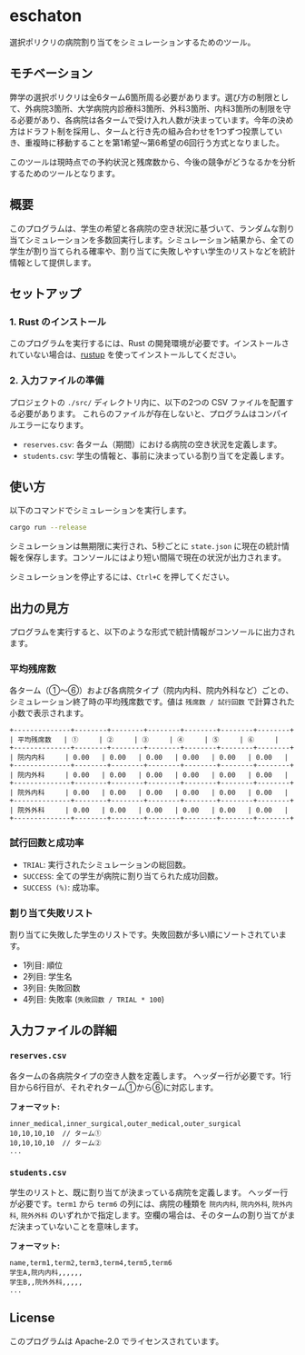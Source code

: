 # eschaton

選択ポリクリの病院割り当てをシミュレーションするためのツール。

## モチベーション

弊学の選択ポリクリは全6ターム6箇所周る必要があります。選び方の制限として、外病院3箇所、大学病院内診療科3箇所、外科3箇所、内科3箇所の制限を守る必要があり、各病院は各タームで受け入れ人数が決まっています。今年の決め方はドラフト制を採用し、タームと行き先の組み合わせを1つずつ投票していき、重複時に移動することを第1希望〜第6希望の6回行う方式となりました。

このツールは現時点での予約状況と残席数から、今後の競争がどうなるかを分析するためのツールとなります。

## 概要

このプログラムは、学生の希望と各病院の空き状況に基づいて、ランダムな割り当てシミュレーションを多数回実行します。シミュレーション結果から、全ての学生が割り当てられる確率や、割り当てに失敗しやすい学生のリストなどを統計情報として提供します。

## セットアップ

### 1. **Rust のインストール**

このプログラムを実行するには、Rust の開発環境が必要です。インストールされていない場合は、[rustup](https://rustup.rs/) を使ってインストールしてください。

### 2. **入力ファイルの準備**

プロジェクトの `./src/` ディレクトリ内に、以下の2つの CSV ファイルを配置する必要があります。
これらのファイルが存在しないと、プログラムはコンパイルエラーになります。

* `reserves.csv`: 各ターム（期間）における病院の空き状況を定義します。
* `students.csv`: 学生の情報と、事前に決まっている割り当てを定義します。

## 使い方

以下のコマンドでシミュレーションを実行します。

```bash
cargo run --release
```

シミュレーションは無期限に実行され、5秒ごとに `state.json` に現在の統計情報を保存します。コンソールにはより短い間隔で現在の状況が出力されます。

シミュレーションを停止するには、`Ctrl+C` を押してください。

## 出力の見方

プログラムを実行すると、以下のような形式で統計情報がコンソールに出力されます。

### 平均残席数

各ターム（①〜⑥）および各病院タイプ（院内内科、院内外科など）ごとの、シミュレーション終了時の平均残席数です。値は `残席数 / 試行回数` で計算された小数で表示されます。

```
+--------------+--------+--------+--------+--------+--------+--------+
| 平均残席数   | ①     | ②     | ③     | ④     | ⑤     | ⑥     |
+--------------+--------+--------+--------+--------+--------+--------+
| 院内内科     | 0.00   | 0.00   | 0.00   | 0.00   | 0.00   | 0.00   |
+--------------+--------+--------+--------+--------+--------+--------+
| 院内外科     | 0.00   | 0.00   | 0.00   | 0.00   | 0.00   | 0.00   |
+--------------+--------+--------+--------+--------+--------+--------+
| 院外内科     | 0.00   | 0.00   | 0.00   | 0.00   | 0.00   | 0.00   |
+--------------+--------+--------+--------+--------+--------+--------+
| 院外外科     | 0.00   | 0.00   | 0.00   | 0.00   | 0.00   | 0.00   |
+--------------+--------+--------+--------+--------+--------+--------+
```

### 試行回数と成功率

* `TRIAL`: 実行されたシミュレーションの総回数。
* `SUCCESS`: 全ての学生が病院に割り当てられた成功回数。
* `SUCCESS (%)`: 成功率。

### 割り当て失敗リスト

割り当てに失敗した学生のリストです。失敗回数が多い順にソートされています。

* 1列目: 順位
* 2列目: 学生名
* 3列目: 失敗回数
* 4列目: 失敗率 (`失敗回数 / TRIAL * 100`)

## 入力ファイルの詳細

### `reserves.csv`

各タームの各病院タイプの空き人数を定義します。
ヘッダー行が必要です。1行目から6行目が、それぞれターム①から⑥に対応します。

**フォーマット:**

```csv
inner_medical,inner_surgical,outer_medical,outer_surgical
10,10,10,10  // ターム①
10,10,10,10  // ターム②
...
```

### `students.csv`

学生のリストと、既に割り当てが決まっている病院を定義します。
ヘッダー行が必要です。`term1` から `term6` の列には、病院の種類を `院内内科`, `院内外科`, `院外内科`, `院外外科` のいずれかで指定します。空欄の場合は、そのタームの割り当てがまだ決まっていないことを意味します。

**フォーマット:**

```csv
name,term1,term2,term3,term4,term5,term6
学生A,院内内科,,,,,,
学生B,,院外外科,,,,,
...
```

## License

このプログラムは Apache-2.0 でライセンスされています。
